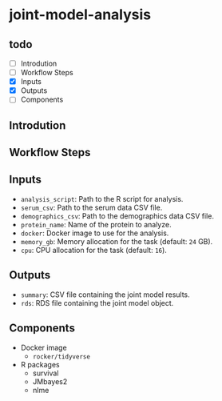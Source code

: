 # joint-model-analysis

## todo

- [ ] Introdution
- [ ] Workflow Steps
- [X] Inputs
- [X] Outputs
- [ ] Components

## Introdution

## Workflow Steps

## Inputs

- `analysis_script`: Path to the R script for analysis.
- `serum_csv`: Path to the serum data CSV file.
- `demographics_csv`: Path to the demographics data CSV file.
- `protein_name`: Name of the protein to analyze.
- `docker`: Docker image to use for the analysis.
- `memory_gb`: Memory allocation for the task (default: `24` GB).
- `cpu`: CPU allocation for the task (default: `16`).

## Outputs

- `summary`: CSV file containing the joint model results.
- `rds`: RDS file containing the joint model object.

## Components

- Docker image
  - `rocker/tidyverse`
- R packages
  - survival
  - JMbayes2
  - nlme
